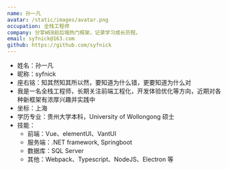 ```yaml
---
name: 孙一凡
avatar: /static/images/avatar.png
occupation: 全栈工程师
company: 分享WEB前后端热门框架，记录学习成长历程。
email: syfnick@163.com
github: https://github.com/syfnick
---
```


- 姓名：孙一凡
- 昵称：syfnick
- 座右铭：知其然知其所以然，要知道为什么错，更要知道为什么对
- 我是一名全栈工程师，长期关注前端工程化，开发体验优化等方向，近期对各种新框架有浓厚兴趣并实践中
- 坐标：上海
- 学历专业：贵州大学本科，University of Wollongong 硕士
- 技能：
  - 前端：Vue、elementUI、VantUI
  - 服务端：.NET framework, Springboot
  - 数据库：SQL Server
  - 其他：Webpack、Typescript、NodeJS、Electron 等
